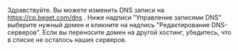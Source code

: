 Здравствуйте. Вы можете изменить DNS записи на https://cp.beget.com/dns . Ниже надписи "Управление записями DNS" выберите нужный домен и кликните на надпись "Редактирование DNS-серверов". Если вы переносите домен на другой хостинг, убедитесь, что в списке не осталось наших серверов.